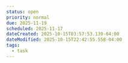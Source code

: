 ```yaml
---
status: open
priority: normal
due: 2025-11-19
scheduled: 2025-11-17
dateCreated: 2025-10-15T03:57:53.139-04:00
dateModified: 2025-10-15T22:42:55.558-04:00
tags:
  - task
---
```


